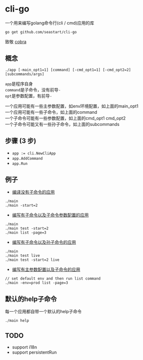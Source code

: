 # cli-go
一个用来编写golang命令行(cli / cmd)应用的库
```
go get github.com/seastart/cli-go
```
致敬 [cobra](https://cobra.dev/)  

## 概念
```
./app [-main_opt1=1] [command] [-cmd_opt1=1] [-cmd_opt2=2] [subcommands/args]
```
`app`是程序自身  
`command`是子命令，没有前导`-`  
`opt`是参数配置，有前导`-`  

一个应用可能有一些主参数配置，如env环境配置，如上面的main_opt1  
一个应用可能有一些子命令，如上面的command  
一个子命令可能有一些参数配置，如上面的cmd_opt1 cmd_opt2  
一个子命令可能又有一些孙子命令，如上面的subcommands  

## 步骤 (3 步)
- `app := cli.NewCliApp`
- `app.AddCommand`
- `app.Run`

## 例子
- [编译没有子命令的应用](./examples/nocommand/main.go)
```
./main
./main -start=2
```
- [编写有子命令以及子命令参数配置的应用](./examples/commands/main.go)
```
./main
./main test -start=2
./main list -page=3
```
- [编写有子命令以及孙子命令的应用](./examples/commandcommands/main.go)
```
./main
./main test live
./main test -start=2 live
```
- [编写有主参数配置以及子命令的应用](./examples/combine/main.go)
```
// set default env and then run list command
./main -env=prod list -page=3
```

## 默认的help子命令
每一个应用都自带一个默认的help子命令
```
./main help
```

## TODO
- support i18n
- support persistentRun